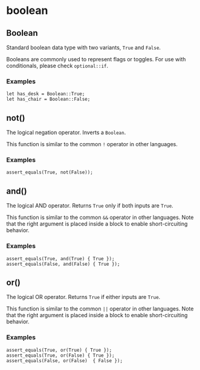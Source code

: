 # boolean

## Boolean

Standard boolean data type with two variants, `True` and `False`.

Booleans are commonly used to represent flags or toggles.
For use with conditionals, please check `optional::if`.

### Examples

```
let has_desk = Boolean::True;
let has_chair = Boolean::False;
```

## not()

The logical negation operator. Inverts a `Boolean`.

This function is similar to the common `!` operator in other languages.

### Examples

```
assert_equals(True, not(False));
```

## and()

The logical AND operator. Returns `True` only if both inputs are `True`.

This function is similar to the common `&&` operator in other languages.
Note that the right argument is placed inside a block to enable short-circuiting behavior.

### Examples

```
assert_equals(True, and(True) { True });
assert_equals(False, and(False) { True });
```

## or()

The logical OR operator. Returns `True` if either inputs are `True`.

This function is similar to the common `||` operator in other languages.
Note that the right argument is placed inside a block to enable short-circuiting behavior.

### Examples

```
assert_equals(True, or(True) { True });
assert_equals(True, or(False) { True });
assert_equals(False, or(False)  { False });
```
